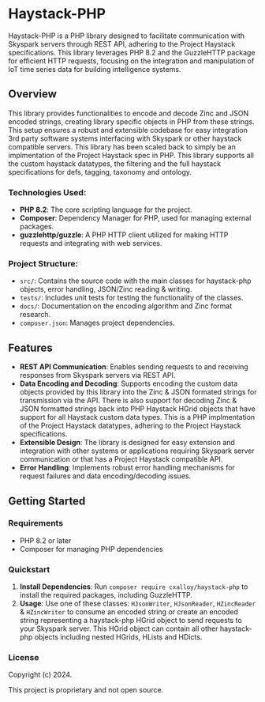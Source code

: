# Haystack-PHP

Haystack-PHP is a PHP library designed to facilitate communication with Skyspark servers through REST API, adhering to the Project Haystack specifications. This library leverages PHP 8.2 and the GuzzleHTTP package for efficient HTTP requests, focusing on the integration and manipulation of IoT time series data for building intelligence systems.

## Overview

This library provides functionalities to encode and decode Zinc and JSON encoded strings, creating library specific objects in PHP from these strings.  This setup ensures a robust and extensible codebase for easy integration 3rd party software systems interfacing with Skyspark or other haystack compatible servers.  This library has been scaled back to simply be an implmentation of the Project Haystack spec in PHP.  This library supports all the custom haystack datatypes, the filtering and the full haystack specifications for defs, tagging, taxonomy and ontology. 

### Technologies Used:

- **PHP 8.2**: The core scripting language for the project.
- **Composer**: Dependency Manager for PHP, used for managing external packages.
- **guzzlehttp/guzzle**: A PHP HTTP client utilized for making HTTP requests and integrating with web services.

### Project Structure:

- `src/`: Contains the source code with the main classes for haystack-php objects, error handling, JSON/Zinc reading & writing.
- `tests/`: Includes unit tests for testing the functionality of the classes.
- `docs/`: Documentation on the encoding algorithm and Zinc format research.
- `composer.json`: Manages project dependencies.

## Features

- **REST API Communication**: Enables sending requests to and receiving responses from Skyspark servers via REST API.
- **Data Encoding and Decoding**: Supports encoding the custom data objects provided by this library into the Zinc & JSON formated strings for transmission via the API. There is also support for decoding Zinc & JSON formatted strings back into PHP Haystack HGrid objects that have support for all Haystack custom data types.  This is a PHP implmentation of the Project Haystack datatypes, adhering to the Project Haystack specifications.
- **Extensible Design**: The library is designed for easy extension and integration with other systems or applications requiring Skyspark server communication or that has a Project Haystack compatible API.
- **Error Handling**: Implements robust error handling mechanisms for request failures and data encoding/decoding issues.

## Getting Started

### Requirements

- PHP 8.2 or later
- Composer for managing PHP dependencies

### Quickstart

1. **Install Dependencies**: Run `composer require cxalloy/haystack-php` to install the required packages, including GuzzleHTTP.
2. **Usage**: Use one of these classes: `HJsonWriter`, `HJsonReader`, `HZincReader` & `HZincWriter` to consume an encoded string or create an encoded string representing a haystack-php HGrid object to send requests to your Skyspark server. This HGrid object can contain all other haystack-php objects including  nested HGrids, HLists and HDicts.  

### License

Copyright (c) 2024.

This project is proprietary and not open source.
